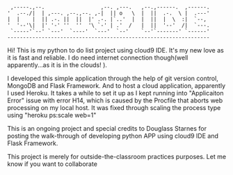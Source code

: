 
     ,-----.,--.                  ,--. ,---.   ,--.,------.  ,------.
    '  .--./|  | ,---. ,--.,--. ,-|  || o   \  |  ||  .-.  \ |  .---'
    |  |    |  || .-. ||  ||  |' .-. |`..'  |  |  ||  |  \  :|  `--, 
    '  '--'\|  |' '-' ''  ''  '\ `-' | .'  /   |  ||  '--'  /|  `---.
     `-----'`--' `---'  `----'  `---'  `--'    `--'`-------' `------'
    ----------------------------------------------------------------- 


Hi! This is my python to do list project using cloud9 IDE. It's my new love as it is fast and reliable. I do need internet connection though(well apparently...as it is in the clouds! ). 

I developed this simple application through the help of git version control, MongoDB and Flask Framework. And to host a cloud application, apparently I used Heroku. It takes a while to set it up as I kept running into "Applicaiton Error" issue with error H14, which is caused by the Procfile that aborts web processing on my local host. It was fixed through scaling the process type using "heroku ps:scale web=1"

This is an ongoing project and special credits to Douglass Starnes for posting the walk-through of developing python APP using cloud9 IDE and Flask Framework. 

This project is merely for outside-the-classroom practices purposes. Let me know if you want to collaborate
